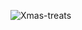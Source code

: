 ![Xmas-treats](https://github.com/NatskiNa/christmas-treats-redux/assets/143272547/f6769b21-3e02-4148-9a10-3aa63931b6a0)
